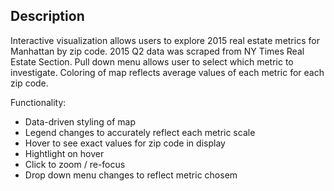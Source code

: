 <h2> Description </h2>

Interactive visualization allows users to explore 2015 real estate metrics for Manhattan by zip code. 2015 Q2 data was scraped from NY Times Real Estate Section. Pull down menu allows user to select which metric to investigate. Coloring of map reflects average values of each metric for each zip code.

Functionality:

+ Data-driven styling of map
+ Legend changes to accurately reflect each metric scale
+ Hover to see exact values for zip code in display 
+ Hightlight on hover
+ Click to zoom / re-focus
+ Drop down menu changes to reflect metric chosem
